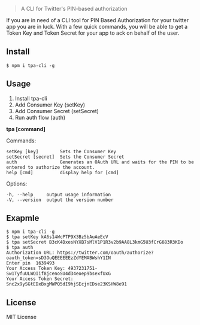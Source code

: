 <!--<h1 align="center">
	<br>
	<br>
	<img width="360" src="" alt="chalk">
	<br>
	<br>
	<br>
</h1>-->

> A CLI for Twitter's PIN-based authorization

<!--[![Build Status]()]()
[![Coverage Status]()]()-->

If you are in need of a CLI tool for PIN Based Authorization for your twitter app you are in luck. With a few quick commands, you will be able to get a Token Key and Token Secret for your app to ack on behalf of the user.

## Install

```
$ npm i tpa-cli -g
```


## Usage

1. Install tpa-cli
2. Add Consumer Key (setKey)
3. Add Consumer Secret (setSecret)
4. Run auth flow (auth)

**tpa [command]**

Commands:

    setKey [key]        Sets the Consumer Key
    setSecret [secret]  Sets the Consumer Secret
    auth                Generates an OAuth URL and waits for the PIN to be entered to authorize the account.
    help [cmd]          display help for [cmd]

  Options:

    -h, --help     output usage information
    -V, --version  output the version number

## Exapmle

    $ npm i tpa-cli -g
    $ tpa setKey kA6s14WcPTP9X3Bz5bAuAeEcV
    $ tpa setSecret B3cK4DxesNYXB7sMlV1P1R3v2b9AA8L3kmG5U3fCrG683R3KDo
    $ tpa auth
    Authorization URL: https://twitter.com/oauth/authorize?oauth_token=sD3OuQEEEEEEzZdYEMABWshY1IN
    Enter pin  1639493
    Your Access Token Key: 4937231751-Sw1TyfuULWQIif8jcenoSU4d34eoep9bsexfUxG
    Your Access Token Secret: Snc2x9ySGtEDxBxgMWPQ5dI9hjSEcjnEDse23KSHW8e91

## License

MIT License